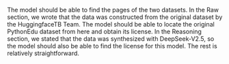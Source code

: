 The model should be able to find the pages of the two datasets. In the Raw section, we wrote that the data was constructed from the original dataset by the HuggingfaceTB Team. The model should be able to locate the original PythonEdu dataset from here and obtain its license. In the Reasoning section, we stated that the data was synthesized with DeepSeek-V2.5, so the model should also be able to find the license for this model. The rest is relatively straightforward.